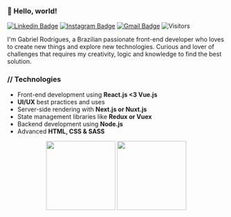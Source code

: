 ### 👋 Hello, world!
[![Linkedin Badge](https://img.shields.io/badge/-LinkedIn-blue?style=flat-square&logo=Linkedin&logoColor=white&link=https://www.linkedin.com/in/gabrieldev/)](https://www.linkedin.com/in/gabrieldev/)
[![Instagram Badge](https://img.shields.io/badge/-Instagram-F77737?style=flat-square&logo=Instagram&logoColor=white&link=https://www.instagram.com/gbrdev/)](https://www.instagram.com/gbrdev/)
[![Gmail Badge](https://img.shields.io/badge/-Gmail-c14438?style=flat-square&logo=Gmail&logoColor=white&link=mailto:gabriel.desenvolve@gmail.com)](mailto:gabriel.desenvolve@gmail.com)
![Visitors](https://komarev.com/ghpvc/?username=gbrdev&style=flat-square)

I'm Gabriel Rodrigues, a Brazilian passionate front-end developer who loves to create new things and explore new technologies. Curious and lover of challenges that requires my creativity, logic and knowledge to find the best solution.

### // Technologies
- Front-end development using **React.js <3 Vue.js**
- **UI/UX** best practices and uses
- Server-side rendering with **Next.js or Nuxt.js**
- State management libraries like **Redux or Vuex**
- Backend development using **Node.js**
- Advanced **HTML, CSS & SASS**

<p align="center">
   <img
      align="center"
      height="160" 
        src="https://github-readme-stats.vercel.app/api/top-langs/?username=gbrdev&layout=compact&theme=dracula"
    />
  <img   
      align="center"
      height="160" 
       src="https://github-readme-stats.vercel.app/api?username=gbrdev&show_icons=true&theme=dracula"
    />
</p>

<!-- \
[![Top Langs](https://github-readme-stats.vercel.app/api/top-langs/?username=gbrdev&layout=compact)](https://github.com/gbrdev?tab=repositories)
\
![Anurag's github stats](https://github-readme-stats.vercel.app/api?username=gbrdev&show_icons=true&theme=dracula) -->
